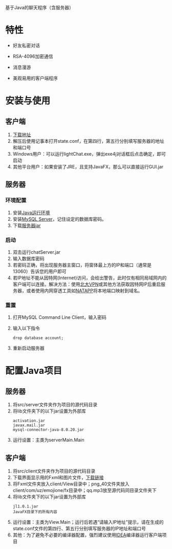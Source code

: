 基于Java的聊天程序（含服务器）

# 特性

- 好友私密对话

- RSA-4096加密通信

- 消息漫游

- 美观易用的客户端程序

# 安装与使用

## 客户端

1. [下载地址](https://disk.pku.edu.cn:443/link/2E896D75C0A4AA11D67CE27617043C1F)
2. 解压后使用记事本打开state.conf，在第四行，第五行分别填写服务器的地址和端口号
3. Windows用户：可以运行lightChat.exe，弹出exe4j对话框后点击确定，即可启动
4. 其他平台用户：如果安装了JRE，且支持JavaFX，那么可以直接运行GUI.jar

## 服务器

### 环境配置

1. 安装[Java运行环境](https://www.java.com/zh_CN/)
2. 安装[MySQL Server](https://dev.mysql.com/downloads/mysql/)，记住设定的数据库密码。
3. 下载[服务器jar](https://github.com/LeoHLee/JavaChatRoom/blob/master/chatServer.jar)

### 启动

1. 双击运行chatServer.jar
2. 输入数据库密码
3. 若密码正确，将出现服务器主窗口，将窗体最上方的IP和端口（通常是13060）告诉您的用户即可
4. 若IP地址不能从因特网(Internet)访问，会给出警告，此时仅有相同局域网内的客户端可以连接。解决方法：使用[北大VPN](https://its.pku.edu.cn/service_1_vpn_client.jsp)或其他方法获取因特网IP后重启服务器，或者使用内网穿透工具如[NATAPP](https://natapp.cn/article/natapp_newbie)将本地端口映射到域名。

### 重置

1. 打开MySQL Command Line Client，输入密码
2. 输入以下指令

   ```mysql
   drop database account;
   ```
3. 重新启动服务器

# 配置Java项目

## 服务器

1. 将src/server文件夹作为项目的源代码目录
2. 将lib文件夹下的以下jar设置为外部库
   ```
   activation.jar
   javax.mail.jar
   mysql-connector-java-8.0.20.jar
   ```
3. 运行设置：主类为serverMain.Main

## 客户端
1. 将src/client文件夹作为项目的源代码目录
2. 下载界面显示用的Fxml和图片文件，[下载链接](https://disk.pku.edu.cn:443/link/D98ED05E9154D818F7B4B3462D6B9775)
3. 将Fxml文件夹放入client/View目录中；png_40文件夹放入client/com/uz/emojione/fx目录中；qq.mp3放至源代码同目录文件夹下
4. 将lib文件夹下的以下jar设置为外部库
   ```
   jl1.0.1.jar
   JavaFX目录下的所有内容
   ```
5. 运行设置：主类为View.Main；运行后若遇“请输入IP地址”提示，请在生成的state.conf文件的第四行、第五行分别填写服务器的IP地址和端口号
6. 其他：为了避免不必要的编译器配置，强烈建议使用[IDEA](https://www.jetbrains.com/idea/)编译器运行客户端项目
